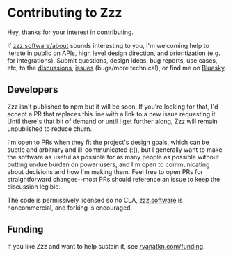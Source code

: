 # Contributing to Zzz

Hey, thanks for your interest in contributing.

If [zzz.software/about](https://zzz.software/about/) sounds interesting to you,
I'm welcoming help to iterate in public on APIs, high level design direction,
and prioritization (e.g. for integrations).
Submit questions, design ideas, bug reports, use cases, etc,
to the [discussions](https://github.com/ryanatkn/zzz/discussions),
[issues](https://github.com/ryanatkn/zzz/issues) (bugs/more technical),
or find me on [Bluesky](https://bsky.app/profile/ryanatkn.com).

## Developers

Zzz isn't published to npm but it will be soon.
If you're looking for that, I'd accept a PR that replaces this line with a link to a new issue requesting it. Until there's that bit of demand or until I get further along, Zzz will remain unpublished to reduce churn.

I'm open to PRs when they fit the project's design goals, which can be subtle and arbitrary
and ill-communicated (:(), but I generally want to make the software as useful as possible
for as many people as possible without putting undue burden on power users,
and I'm open to communicating about decisions and how I'm making them.
Feel free to open PRs for straightforward changes--most PRs should reference an issue
to keep the discussion legible.

The code is permissively licensed so no CLA,
[zzz.software](https://www.zzz.software/) is noncommercial,
and forking is encouraged.

## Funding

If you like Zzz and want to help sustain it,
see [ryanatkn.com/funding](https://www.ryanatkn.com/funding).
